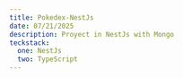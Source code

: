 ```yaml
---
title: Pokedex-NestJs
date: 07/21/2025
description: Proyect in NestJs with Mongo
teckstack:
  one: NestJs
  two: TypeScript
---
```

